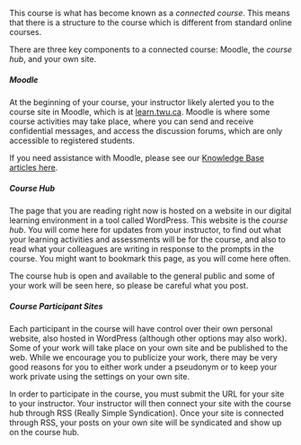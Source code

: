 This course is what has become known as a _connected course_. This means that there is a structure to the course which is different from standard online courses.

There are three key components to a connected course: Moodle, the _course hub_, and your own site.

##### Moodle

At the beginning of your course, your instructor likely alerted you to the course site in Moodle, which is at [learn.twu.ca](https://learn.twu.ca). Moodle is where some course activities may take place, where you can send and receive confidential messages, and access the discussion forums, which are only accessible to registered students.

If you need assistance with Moodle, please see our [Knowledge Base articles here](https://trinitywestern.teamdynamix.com/TDClient/KB/Default?CategoryID=4592).

##### Course Hub

The page that you are reading right now is hosted on a website in our digital learning environment in a tool called WordPress. This website is the _course hub_. You will come here for updates from your instructor, to find out what your learning activities and assessments will be for the course, and also to read what your colleagues are writing in response to the prompts in the course. You might want to bookmark this page, as you will come here often.

The course hub is open and available to the general public and some of your work will be seen here, so please be careful what you post.

##### Course Participant Sites

Each participant in the course will have control over their own personal website, also hosted in WordPress \(although other options may also work\). Some of your work will take place on your own site and be published to the web. While we encourage you to publicize your work, there may be very good reasons for you to either work under a pseudonym or to keep your work private using the settings on your own site.

In order to participate in the course, you must submit the URL for your site to your instructor. Your instructor will then connect your site with the course hub through RSS \(Really Simple Syndication\). Once your site is connected through RSS, your posts on your own site will be syndicated and show up on the course hub.

